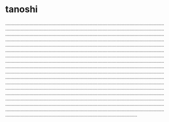 # tanoshi

...................................................................................................................................................................................................................................................................................................................................................................................................................................................................................................................................................................................................................................................................................................................................................................................................................................................................................................................................................................................................................................................................................................................................................................................................................................................................................................................................................................................................................................................................................................................................................................................................................................................................................................................................................................................................................................................................................................................................................................................................................................................................................................................................................................................................................................................................................................